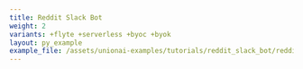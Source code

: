```yaml
---
title: Reddit Slack Bot
weight: 2
variants: +flyte +serverless +byoc +byok
layout: py_example
example_file: /assets/unionai-examples/tutorials/reddit_slack_bot/reddit_slack_bot.py
---
```

